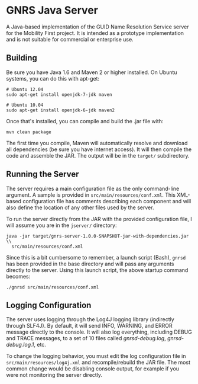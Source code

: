 # GNRS Java Server #
A Java-based implementation of the GUID Name Resolution Service server for the
Mobility First project.  It is intended as a prototype implementation and is
not suitable for commercial or enterprise use.

## Building ##
Be sure you have Java 1.6 and Maven 2 or higher installed.  On Ubuntu systems,
you can do this with apt-get:

    # Ubuntu 12.04
    sudo apt-get install openjdk-7-jdk maven

    # Ubuntu 10.04
    sudo apt-get install openjdk-6-jdk maven2

Once that's installed, you can compile and build the .jar file with:

    mvn clean package

The first time you compile, Maven will automatically resolve and download all
dependencies (be sure you have internet access).  It will then compile the
code and assemble the JAR.  The output will be in the `target/` subdirectory.

## Running the Server ##
The server requires a main configuration file as the only command-line
argument.  A sample is provided in `src/main/resources/conf.xml`.  This
XML-based configuration file has comments describing each component and will
also define the location of any other files used by the server.

To run the server directly from the JAR with the provided configuration file,
I will assume you are in the `jserver/` directory:

    java -jar target/gnrs-server-1.0.0-SNAPSHOT-jar-with-dependencies.jar \\
      src/main/resources/conf.xml

Since this is a bit cumbersome to remember, a launch script (Bash), `gnrsd` has been
provided in the base directory and will pass any arguments directly to the
server.  Using this launch script, the above startup command becomes:

    ./gnrsd src/main/resources/conf.xml

## Logging Configuration ##
The server uses logging through the Log4J logging library (indirectly through
SLF4J).  By default, it will send INFO, WARNING, and ERROR message directly to
the console.  It will also log everything, including DEBUG and TRACE messages,
to a set of 10 files called _gnrsd-debug.log_, _gnrsd-debug.log.1_, etc.

To change the logging behavior, you must edit the log configuration file in
`src/main/resources/log4j.xml` and recompile/rebuild the JAR file.  The most
common change would be disabling console output, for example if you were not
monitoring the server directly.
